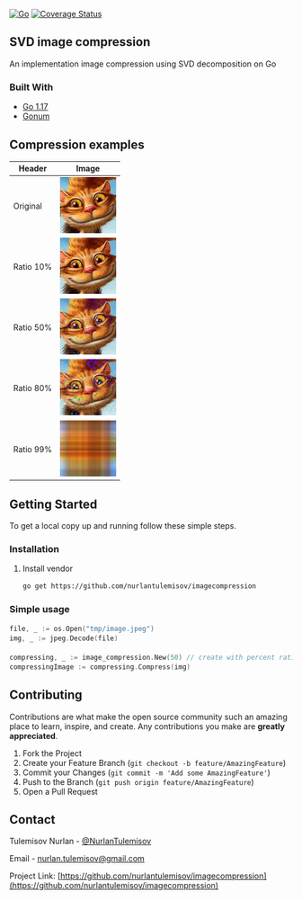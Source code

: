 [![Go](https://github.com/nurlantulemisov/imagecompression/actions/workflows/go.yml/badge.svg?branch=master)](https://github.com/nurlantulemisov/imagecompression/actions/workflows/go.yml)
[![Coverage Status](https://coveralls.io/repos/github/nurlantulemisov/imagecompression/badge.svg)](https://coveralls.io/github/nurlantulemisov/imagecompression)
## SVD image compression

An implementation image compression using SVD decomposition on Go

### Built With

* [Go 1.17]()
* [Gonum](https://github.com/gonum/gonum)

## Compression examples

Header | Image
-------|-----------------------------------
| Original    | ![](fixtures/test10x10.jpeg)
| Ratio 10%   | ![](fixtures/test10x10_compressed10.jpeg)|
| Ratio 50%   | ![](fixtures/test10x10_compressed50.jpeg)
| Ratio 80%   | ![](fixtures/test10x10_compressed80.jpeg)|
| Ratio 99%   | ![](fixtures/test10x10_compressed99.jpeg)|

## Getting Started

To get a local copy up and running follow these simple steps.

### Installation

1. Install vendor
   ```sh
   go get https://github.com/nurlantulemisov/imagecompression
   ```

<!-- USAGE EXAMPLES -->

### Simple usage

```Go
file, _ := os.Open("tmp/image.jpeg")
img, _ := jpeg.Decode(file)

compressing, _ := image_compression.New(50) // create with percent ratio
compressingImage := compressing.Compress(img)
```

<!-- CONTRIBUTING -->

## Contributing

Contributions are what make the open source community such an amazing place to learn, inspire, and create. Any
contributions you make are **greatly appreciated**.

1. Fork the Project
2. Create your Feature Branch (`git checkout -b feature/AmazingFeature`)
3. Commit your Changes (`git commit -m 'Add some AmazingFeature'`)
4. Push to the Branch (`git push origin feature/AmazingFeature`)
5. Open a Pull Request

<!-- CONTACT -->

## Contact

Tulemisov Nurlan - [@NurlanTulemisov](https://twitter.com/NurlanTulemisov)

Email - nurlan.tulemisov@gmail.com

Project Link: [https://github.com/nurlantulemisov/imagecompression](https://github.com/nurlantulemisov/imagecompression)
